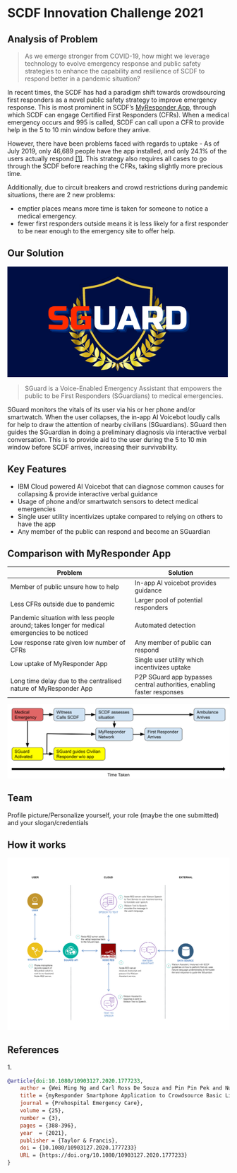 # SCDF Innovation Challenge 2021

## Analysis of Problem

> As we emerge stronger from COVID-19, how might we leverage technology to evolve emergency response and public safety strategies to enhance the capability and resilience of SCDF to respond better in a pandemic situation?

In recent times, the SCDF has had a paradigm shift towards crowdsourcing first responders as a novel public safety strategy to improve emergency response. This is most prominent in SCDF’s [MyResponder App](https://www.scdf.gov.sg/home/community-volunteers/mobile-applications), through which SCDF can engage Certified First Responders (CFRs). When a medical emergency occurs and 995 is called, SCDF can call upon a CFR to provide help in the 5 to 10 min window before they arrive.

However, there have been problems faced with regards to uptake - As of July 2019, only 46,689 people have the app installed, and only 24.1% of the users actually respond [[1]](#reference-1). This strategy also requires all cases to go through the SCDF before reaching the CFRs, taking slightly more precious time.

Additionally, due to circuit breakers and crowd restrictions during pandemic situations, there are 2 new problems:

- emptier places means more time is taken for someone to notice a medical emergency.
- fewer first responders outside means it is less likely for a first responder to be near enough to the emergency site to offer help.

## Our Solution

<img src="./Readme/SGuard.png"/>

> SGuard is a Voice-Enabled Emergency Assistant that empowers the public to be First Responders (SGuardians) to medical emergencies.

SGuard monitors the vitals of its user via his or her phone and/or smartwatch. When the user collapses, the in-app AI Voicebot loudly calls for help to draw the attention of nearby civilians (SGuardians). SGuard then guides the SGuardian in doing a preliminary diagnosis via interactive verbal conversation. This is to provide aid to the user during the 5 to 10 min window before SCDF arrives, increasing their survivability.

## Key Features

- IBM Cloud powered AI Voicebot that can diagnose common causes for collapsing & provide interactive verbal guidance
- Usage of phone and/or smartwatch sensors to detect medical emergencies
- Single user utility incentivizes uptake compared to relying on others to have the app
- Any member of the public can respond and become an SGuardian

## Comparison with MyResponder App

|Problem|Solution|
|-|-|
|Member of public unsure how to help|In-app AI voicebot provides guidance|
|Less CFRs outside due to pandemic|Larger pool of potential responders|
|Pandemic situation with less people around; takes longer for medical emergencies to be noticed|Automated detection|
|Low response rate given low number of CFRs|Any member of public can respond|
|Low uptake of MyResponder App | Single user utility which incentivizes uptake|
|Long time delay due to the centralised nature of MyResponder App|P2P SGuard app bypasses central authorities, enabling faster responses|

<img src="./Readme/Response Flowchart.svg"/>


## Team

Profile picture/Personalize yourself, your role (maybe the one submitted) and your slogan/credentials

## How it works
<img src="./Readme/Architecture diagram/Architecture design V3.png"/>

## References
<a id="reference-1">1.</a>

```bibtex
@article{doi:10.1080/10903127.2020.1777233,
    author = {Wei Ming Ng and Carl Ross De Souza and Pin Pin Pek and Nur Shahidah and Yih Yng Ng and Shalini Arulanandam and Alexander Elgin White and Benjamin Sieu-Hon Leong and Marcus Eng Hock Ong},
    title = {myResponder Smartphone Application to Crowdsource Basic Life Support for Out-of-Hospital Cardiac Arrest: The Singapore Experience},
    journal = {Prehospital Emergency Care},
    volume = {25},
    number = {3},
    pages = {388-396},
    year  = {2021},
    publisher = {Taylor & Francis},
    doi = {10.1080/10903127.2020.1777233}
    URL = {https://doi.org/10.1080/10903127.2020.1777233}
}
```
